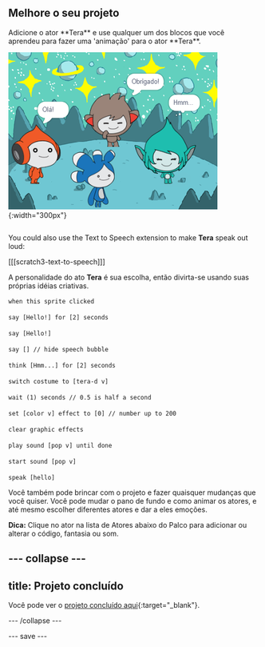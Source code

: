 ## Melhore o seu projeto

<div style="display: flex; flex-wrap: wrap">
<div style="flex-basis: 200px; flex-grow: 1; margin-right: 15px;">
Adicione o ator **Tera** e use qualquer um dos blocos que você aprendeu para fazer uma 'animação' para o ator **Tera**.
</div>
<div>

![O ator Tera no Palco.](images/tera-step.png){:width="300px"}

</div>
</div>

You could also use the Text to Speech extension to make **Tera** speak out loud:

[[[scratch3-text-to-speech]]]

A personalidade do ato **Tera** é sua escolha, então divirta-se usando suas próprias idéias criativas.

```blocks3
when this sprite clicked

say [Hello!] for [2] seconds

say [Hello!]

say [] // hide speech bubble

think [Hmm...] for [2] seconds

switch costume to [tera-d v]

wait (1) seconds // 0.5 is half a second

set [color v] effect to [0] // number up to 200

clear graphic effects

play sound [pop v] until done

start sound [pop v]

speak [hello]
```

Você também pode brincar com o projeto e fazer quaisquer mudanças que você quiser. Você pode mudar o pano de fundo e como animar os atores, e até mesmo escolher diferentes atores e dar a eles emoções.

**Dica:** Clique no ator na lista de Atores abaixo do Palco para adicionar ou alterar o código, fantasia ou som.

--- collapse ---
---
title: Projeto concluído
---

Você pode ver o [projeto concluído aqui](https://scratch.mit.edu/projects/485673032/){:target="_blank"}.

--- /collapse ---

--- save ---
